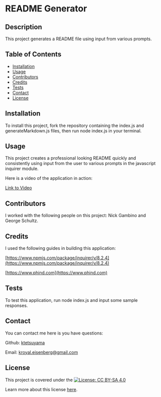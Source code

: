 # README Generator

## Description

This project generates a README file using input from various prompts.

## Table of Contents

- [Installation](#installation)
- [Usage](#usage)
- [Contributors](#contributors)
- [Credits](#credits)
- [Tests](#tests)
- [Contact](#contact)
- [License](#license)

## Installation

To install this project, fork the repository containing the index.js and generateMarkdown.js files, then run node index.js in your terminal.

## Usage

This project creates a professional looking README quickly and consistently using input from the user to various prompts in the javascript inquirer module.

Here is a video of the application in action:

[Link to Video](https://youtu.be/pDQVrwJ_JYM)

## Contributors

I worked with the following people on this project:
Nick Gambino and George Schultz.

## Credits

I used the following guides in building this application:

[https://www.npmjs.com/package/inquirer/v/8.2.4](https://www.npmjs.com/package/inquirer/v/8.2.4)

[https://www.phind.com](https://www.phind.com)

## Tests

To test this application, run node index.js and input some sample responses.

## Contact

You can contact me here is you have questions:

Github: [ktetsuyama](https://github.com/ktetsuyama)

Email: [kroyal.eisenberg@gmail.com](mailto:kroyal.eisenberg@gmail.com)

## License

This project is covered under the [![License: CC BY-SA  4.0](https://licensebuttons.net/l/by-sa/4.0/80x15.png)](https://creativecommons.org/licenses/by-sa/4.0/)

Learn more about this license [here](https://creativecommons.org/licenses/by-sa/4.0/).

